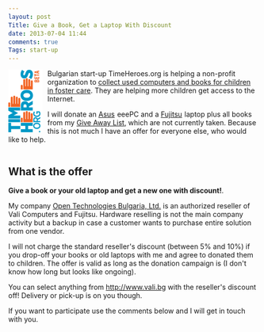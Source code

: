 ```yaml
---
layout: post
Title: Give a Book, Get a Laptop With Discount
date: 2013-07-04 11:44
comments: true
Tags: start-up
---
```


<img src="/images/startup/timeheroes.png" alt="Time Heroes" style="float:left; margin-right:10px;"/>

Bulgarian start-up TimeHeroes.org is helping a non-profit organization to
[collect used computers and books for children in foster care](http://timeheroes.org/podaretekniga/264).
They are helping more children get access to the Internet.

I will donate an 
<a target="_blank" href="http://www.amazon.com/s/?_encoding=UTF8&camp=1789&creative=390957&field-keywords=asus&linkCode=ur2&sprefix=asus%2Caps%2C398&tag=atodorovorg-20&url=search-alias%3Dcomputers">Asus</a><img src="https://ir-na.amazon-adsystem.com/e/ir?t=atodorovorg-20&l=ur2&o=1" width="1" height="1" border="0"  style="border:none !important; margin:0px !important;" />
eeePC and a
<a target="_blank" href="http://www.amazon.com/s/?_encoding=UTF8&camp=1789&creative=390957&keywords=fujitsu%20laptop&linkCode=ur2&qid=1372944368&rh=i%3Acomputers%2Ck%3Afujitsu%20laptop&tag=atodorovorg-20">Fujitsu</a><img src="https://ir-na.amazon-adsystem.com/e/ir?t=atodorovorg-20&l=ur2&o=1" width="1" height="1" border="0"  style="border:none !important; margin:0px !important;" />
laptop plus all books
from my [Give Away List](/blog/2013/04/05/give-away-list/), which are not currently taken.
Because this is not much I have an offer for everyone else, who would like to help. 

<div style="clear:both"></div>

What is the offer
------------------

**Give a book or your old laptop and get a new one with discount!**.

My company 
[Open Technologies Bulgaria, Ltd.](http://otb.bg) is an authorized reseller of Vali Computers and
Fujitsu. Hardware reselling is not the main company activity but a backup in case a customer
wants to purchase entire solution from one vendor. 

I will not charge the standard reseller's discount (between 5% and 10%) if you drop-off your books
or old laptops with me and agree to donated them to children.
The offer is valid as long as the donation campaign is (I don't know how long but looks like ongoing). 

You can select anything from <http://www.vali.bg> with the reseller's discount off! 
Delivery or pick-up is on you though.

If you want to participate use the comments below and I will get in touch with you.
